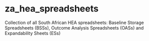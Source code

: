 # za_hea_spreadsheets
Collection of all South African HEA spreadsheets: Baseline Storage Spreadsheets (BSSs), Outcome Analysis Spreadsheets (OASs) and Expandability Sheets (ESs)
